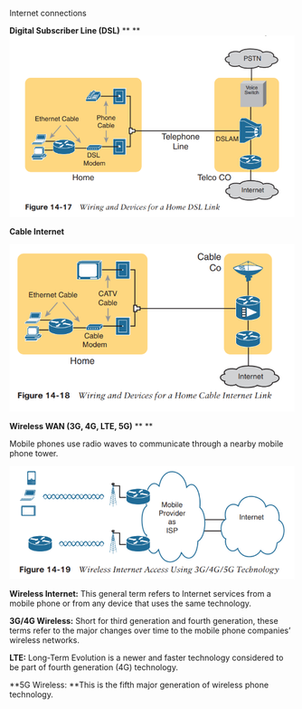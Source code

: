 Internet connections

**Digital Subscriber Line (DSL)**
**
**
![image.png](../_resources/1745e62e2e917354d26db9ff9e8e65be.png)

**Cable Internet**

![image.png](../_resources/4862ea40e2af690ba4ea31633321c225.png)

**Wireless WAN (3G, 4G, LTE, 5G)**
**
**

Mobile phones use radio waves to communicate through a nearby mobile phone tower.

![image.png](../_resources/d078ca35807ea5d21a94a4012517b99c.png)

**Wireless Internet:** This general term refers to Internet services from a mobile phone or from any device that uses the same technology.

**3G/4G Wireless:** Short for third generation and fourth generation, these terms refer to the major changes over time to the mobile phone companies’ wireless networks.

**LTE:** Long-Term Evolution is a newer and faster technology considered to be part of fourth generation (4G) technology.

**5G Wireless: **This is the fifth major generation of wireless phone technology.